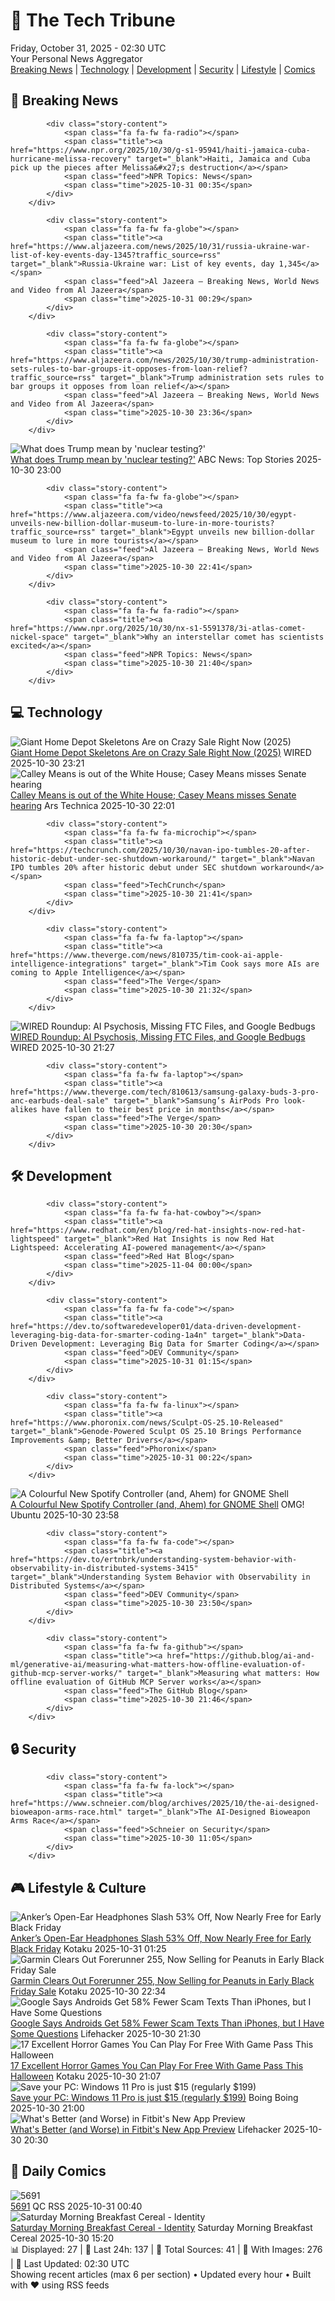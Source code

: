 <!-- Processing 54 RSS feeds at 2025-10-31 02:30:00 UTC -->
<!-- Processing: XKCD -->
<!-- Processing: Penny Arcade -->
<!-- Processing: Poorly Drawn Lines -->
<!-- Processing: Garfield -->
<!-- Processing: Dilbert -->
<!-- Processing: Questionable Content -->
<!-- Processing: BBC World News -->
<!-- Processing: BBC Breaking News -->
<!-- Processing: NPR News -->
<!-- Processing: CBC News -->
<!-- Error processing https://rss.cbc.ca/lineup/topstories.xml: The read operation timed out -->
<!-- Processing: ABC News Breaking -->
<!-- Processing: NBC News Breaking -->
<!-- Processing: TechCrunch -->
<!-- Processing: Ars Technica -->
<!-- Processing: WIRED -->
<!-- Processing: Lobsters Python -->
<!-- Processing: Hacker News -->
<!-- Processing: OMG! Ubuntu -->
<!-- Processing: Linux.com -->
<!-- Processing: Red Hat Blog -->
<!-- Processing: Ubuntu Blog -->
<!-- Processing: GitLab Blog -->
<!-- Processing: Martin Fowler -->
<!-- Processing: Boing Boing -->
<!-- Generated 4 new posts out of 24 feeds processed -->
<div class="newspaper-header">
    <h1 class="newspaper-title">📰 The Tech Tribune</h1>
    <div class="newspaper-date">Friday, October 31, 2025 - 02:30 UTC</div>
    <div class="newspaper-subtitle">Your Personal News Aggregator</div>
</div>

<div class="newspaper-nav">
    <a href="#breaking">Breaking News</a> |
    <a href="#tech">Technology</a> |
    <a href="#dev">Development</a> |
    <a href="#security">Security</a> |
    <a href="#lifestyle">Lifestyle</a> |
    <a href="#webcomics">Comics</a>
</div>

<div class="news-section breaking-news" id="breaking">
<h2 class="section-header">🚨 Breaking News</h2>
<div class="stories-container">
<div class="story">
            
            <div class="story-content">
                <span class="fa fa-fw fa-radio"></span>
                <span class="title"><a href="https://www.npr.org/2025/10/30/g-s1-95941/haiti-jamaica-cuba-hurricane-melissa-recovery" target="_blank">Haiti, Jamaica and Cuba pick up the pieces after Melissa&#x27;s destruction</a></span>
                <span class="feed">NPR Topics: News</span>
                <span class="time">2025-10-31 00:35</span>
            </div>
        </div>
<div class="story">
            
            <div class="story-content">
                <span class="fa fa-fw fa-globe"></span>
                <span class="title"><a href="https://www.aljazeera.com/news/2025/10/31/russia-ukraine-war-list-of-key-events-day-1345?traffic_source=rss" target="_blank">Russia-Ukraine war: List of key events, day 1,345</a></span>
                <span class="feed">Al Jazeera – Breaking News, World News and Video from Al Jazeera</span>
                <span class="time">2025-10-31 00:29</span>
            </div>
        </div>
<div class="story">
            
            <div class="story-content">
                <span class="fa fa-fw fa-globe"></span>
                <span class="title"><a href="https://www.aljazeera.com/news/2025/10/30/trump-administration-sets-rules-to-bar-groups-it-opposes-from-loan-relief?traffic_source=rss" target="_blank">Trump administration sets rules to bar groups it opposes from loan relief</a></span>
                <span class="feed">Al Jazeera – Breaking News, World News and Video from Al Jazeera</span>
                <span class="time">2025-10-30 23:36</span>
            </div>
        </div>
<div class="story">
            <img src="https://s.abcnews.com/images/US/donald-trump-35-ap-gmh-251029_1761791632517_hpMain_4x3t_384.jpg" alt="What does Trump mean by &#x27;nuclear testing?&#x27;" class="story-image" loading="lazy" onerror="this.style.display='none'">
            <div class="story-content">
                <span class="fa fa-fw fa-tv"></span>
                <span class="title"><a href="https://abcnews.go.com/Politics/trump-nuclear-testing/story?id=127035450" target="_blank">What does Trump mean by &#x27;nuclear testing?&#x27;</a></span>
                <span class="feed">ABC News: Top Stories</span>
                <span class="time">2025-10-30 23:00</span>
            </div>
        </div>
<div class="story">
            
            <div class="story-content">
                <span class="fa fa-fw fa-globe"></span>
                <span class="title"><a href="https://www.aljazeera.com/video/newsfeed/2025/10/30/egypt-unveils-new-billion-dollar-museum-to-lure-in-more-tourists?traffic_source=rss" target="_blank">Egypt unveils new billion-dollar museum to lure in more tourists</a></span>
                <span class="feed">Al Jazeera – Breaking News, World News and Video from Al Jazeera</span>
                <span class="time">2025-10-30 22:41</span>
            </div>
        </div>
<div class="story">
            
            <div class="story-content">
                <span class="fa fa-fw fa-radio"></span>
                <span class="title"><a href="https://www.npr.org/2025/10/30/nx-s1-5591378/3i-atlas-comet-nickel-space" target="_blank">Why an interstellar comet has scientists excited</a></span>
                <span class="feed">NPR Topics: News</span>
                <span class="time">2025-10-30 21:40</span>
            </div>
        </div>
</div>
</div>
<div class="news-section tech-news" id="tech">
<h2 class="section-header">💻 Technology</h2>
<div class="stories-container">
<div class="story">
            <img src="https://media.wired.com/photos/6903ec4aa75196c45161d9e8/master/pass/High%20Tech%20Skelly%20(And%20Its%20Big%20Dog,%20Too)%20Is%2075%25%20Off%20at%20The%20Home%20Depot.png" alt="Giant Home Depot Skeletons Are on Crazy Sale Right Now (2025)" class="story-image" loading="lazy" onerror="this.style.display='none'">
            <div class="story-content">
                <span class="fa fa-fw fa-bolt"></span>
                <span class="title"><a href="https://www.wired.com/story/home-depot-halloween-sale-2025/" target="_blank">Giant Home Depot Skeletons Are on Crazy Sale Right Now (2025)</a></span>
                <span class="feed">WIRED</span>
                <span class="time">2025-10-30 23:21</span>
            </div>
        </div>
<div class="story">
            <img src="https://cdn.arstechnica.net/wp-content/uploads/2025/10/GettyImages-2210915866-500x500.jpg" alt="Calley Means is out of the White House; Casey Means misses Senate hearing" class="story-image" loading="lazy" onerror="this.style.display='none'">
            <div class="story-content">
                <span class="fa fa-fw fa-cog"></span>
                <span class="title"><a href="https://arstechnica.com/health/2025/10/the-means-siblings-darlings-of-maha-both-out-of-the-trump-admin-for-now/" target="_blank">Calley Means is out of the White House; Casey Means misses Senate hearing</a></span>
                <span class="feed">Ars Technica</span>
                <span class="time">2025-10-30 22:01</span>
            </div>
        </div>
<div class="story">
            
            <div class="story-content">
                <span class="fa fa-fw fa-microchip"></span>
                <span class="title"><a href="https://techcrunch.com/2025/10/30/navan-ipo-tumbles-20-after-historic-debut-under-sec-shutdown-workaround/" target="_blank">Navan IPO tumbles 20% after historic debut under SEC shutdown workaround</a></span>
                <span class="feed">TechCrunch</span>
                <span class="time">2025-10-30 21:41</span>
            </div>
        </div>
<div class="story">
            
            <div class="story-content">
                <span class="fa fa-fw fa-laptop"></span>
                <span class="title"><a href="https://www.theverge.com/news/810735/tim-cook-ai-apple-intelligence-integrations" target="_blank">Tim Cook says more AIs are coming to Apple Intelligence</a></span>
                <span class="feed">The Verge</span>
                <span class="time">2025-10-30 21:32</span>
            </div>
        </div>
<div class="story">
            <img src="https://media.wired.com/photos/68fa99670f48aeee5d43d09b/master/pass/Uncanny-Valley-AI-Psychosis-Business-1491212583.jpg" alt="WIRED Roundup: AI Psychosis, Missing FTC Files, and Google Bedbugs" class="story-image" loading="lazy" onerror="this.style.display='none'">
            <div class="story-content">
                <span class="fa fa-fw fa-bolt"></span>
                <span class="title"><a href="https://www.wired.com/story/uncanny-valley-podcast-wired-roundup-ai-psychosis-ftc-files-google-bedbugs/" target="_blank">WIRED Roundup: AI Psychosis, Missing FTC Files, and Google Bedbugs</a></span>
                <span class="feed">WIRED</span>
                <span class="time">2025-10-30 21:27</span>
            </div>
        </div>
<div class="story">
            
            <div class="story-content">
                <span class="fa fa-fw fa-laptop"></span>
                <span class="title"><a href="https://www.theverge.com/tech/810613/samsung-galaxy-buds-3-pro-anc-earbuds-deal-sale" target="_blank">Samsung’s AirPods Pro look-alikes have fallen to their best price in months</a></span>
                <span class="feed">The Verge</span>
                <span class="time">2025-10-30 20:30</span>
            </div>
        </div>
</div>
</div>
<div class="news-section dev-news" id="dev">
<h2 class="section-header">🛠️ Development</h2>
<div class="stories-container">
<div class="story">
            
            <div class="story-content">
                <span class="fa fa-fw fa-hat-cowboy"></span>
                <span class="title"><a href="https://www.redhat.com/en/blog/red-hat-insights-now-red-hat-lightspeed" target="_blank">Red Hat Insights is now Red Hat Lightspeed: Accelerating AI-powered management</a></span>
                <span class="feed">Red Hat Blog</span>
                <span class="time">2025-11-04 00:00</span>
            </div>
        </div>
<div class="story">
            
            <div class="story-content">
                <span class="fa fa-fw fa-code"></span>
                <span class="title"><a href="https://dev.to/softwaredeveloper01/data-driven-development-leveraging-big-data-for-smarter-coding-1a4n" target="_blank">Data-Driven Development: Leveraging Big Data for Smarter Coding</a></span>
                <span class="feed">DEV Community</span>
                <span class="time">2025-10-31 01:15</span>
            </div>
        </div>
<div class="story">
            
            <div class="story-content">
                <span class="fa fa-fw fa-linux"></span>
                <span class="title"><a href="https://www.phoronix.com/news/Sculpt-OS-25.10-Released" target="_blank">Genode-Powered Sculpt OS 25.10 Brings Performance Improvements &amp; Better Drivers</a></span>
                <span class="feed">Phoronix</span>
                <span class="time">2025-10-31 00:22</span>
            </div>
        </div>
<div class="story">
            <img src="https://i0.wp.com/www.omgubuntu.co.uk/wp-content/uploads/2024/10/spotify-logo.jpg?resize=406%2C232&amp;ssl=1" alt="A Colourful New Spotify Controller (and, Ahem) for GNOME Shell" class="story-image" loading="lazy" onerror="this.style.display='none'">
            <div class="story-content">
                <span class="fa fa-fw fa-ubuntu"></span>
                <span class="title"><a href="https://www.omgubuntu.co.uk/2025/10/gspotify-gnome-extension" target="_blank">A Colourful New Spotify Controller (and, Ahem) for GNOME Shell</a></span>
                <span class="feed">OMG! Ubuntu</span>
                <span class="time">2025-10-30 23:58</span>
            </div>
        </div>
<div class="story">
            
            <div class="story-content">
                <span class="fa fa-fw fa-code"></span>
                <span class="title"><a href="https://dev.to/ertnbrk/understanding-system-behavior-with-observability-in-distributed-systems-3415" target="_blank">Understanding System Behavior with Observability in Distributed Systems</a></span>
                <span class="feed">DEV Community</span>
                <span class="time">2025-10-30 23:50</span>
            </div>
        </div>
<div class="story">
            
            <div class="story-content">
                <span class="fa fa-fw fa-github"></span>
                <span class="title"><a href="https://github.blog/ai-and-ml/generative-ai/measuring-what-matters-how-offline-evaluation-of-github-mcp-server-works/" target="_blank">Measuring what matters: How offline evaluation of GitHub MCP Server works</a></span>
                <span class="feed">The GitHub Blog</span>
                <span class="time">2025-10-30 21:46</span>
            </div>
        </div>
</div>
</div>
<div class="news-section security-news" id="security">
<h2 class="section-header">🔒 Security</h2>
<div class="stories-container">
<div class="story">
            
            <div class="story-content">
                <span class="fa fa-fw fa-lock"></span>
                <span class="title"><a href="https://www.schneier.com/blog/archives/2025/10/the-ai-designed-bioweapon-arms-race.html" target="_blank">The AI-Designed Bioweapon Arms Race</a></span>
                <span class="feed">Schneier on Security</span>
                <span class="time">2025-10-30 11:05</span>
            </div>
        </div>
</div>
</div>
<div class="news-section lifestyle-news" id="lifestyle">
<h2 class="section-header">🎮 Lifestyle & Culture</h2>
<div class="stories-container">
<div class="story">
            <img src="https://kotaku.com/app/uploads/2025/10/anker-open-ear-earbuds-1280x853.jpg" alt="Anker’s Open-Ear Headphones Slash 53% Off, Now Nearly Free for Early Black Friday" class="story-image" loading="lazy" onerror="this.style.display='none'">
            <div class="story-content">
                <span class="fa fa-fw fa-gamepad"></span>
                <span class="title"><a href="https://kotaku.com/ankers-open-ear-headphones-slash-53-off-now-nearly-free-for-early-black-friday-2000640322" target="_blank">Anker’s Open-Ear Headphones Slash 53% Off, Now Nearly Free for Early Black Friday</a></span>
                <span class="feed">Kotaku</span>
                <span class="time">2025-10-31 01:25</span>
            </div>
        </div>
<div class="story">
            <img src="https://kotaku.com/app/uploads/2025/10/garmin-forerunner-255-watch-1280x853.jpg" alt="Garmin Clears Out Forerunner 255, Now Selling for Peanuts in Early Black Friday Sale" class="story-image" loading="lazy" onerror="this.style.display='none'">
            <div class="story-content">
                <span class="fa fa-fw fa-gamepad"></span>
                <span class="title"><a href="https://kotaku.com/garmin-clears-out-forerunner-255-now-selling-for-peanuts-in-early-black-friday-sale-2000640217" target="_blank">Garmin Clears Out Forerunner 255, Now Selling for Peanuts in Early Black Friday Sale</a></span>
                <span class="feed">Kotaku</span>
                <span class="time">2025-10-30 22:34</span>
            </div>
        </div>
<div class="story">
            <img src="https://lifehacker.com/imagery/articles/01K8VBNSD4JAYP5610157SQ6ZP/hero-image.png" alt="Google Says Androids Get 58% Fewer Scam Texts Than iPhones, but I Have Some Questions" class="story-image" loading="lazy" onerror="this.style.display='none'">
            <div class="story-content">
                <span class="fa fa-fw fa-life-ring"></span>
                <span class="title"><a href="https://lifehacker.com/tech/google-study-claims-android-gets-fewer-scam-texts-than-iphone?utm_medium=RSS" target="_blank">Google Says Androids Get 58% Fewer Scam Texts Than iPhones, but I Have Some Questions</a></span>
                <span class="feed">Lifehacker</span>
                <span class="time">2025-10-30 21:30</span>
            </div>
        </div>
<div class="story">
            <img src="https://kotaku.com/app/uploads/2025/10/spooky2-1280x720.jpg" alt="17 Excellent Horror Games You Can Play For Free With Game Pass This Halloween" class="story-image" loading="lazy" onerror="this.style.display='none'">
            <div class="story-content">
                <span class="fa fa-fw fa-gamepad"></span>
                <span class="title"><a href="https://kotaku.com/game-pass-horror-halloween-pc-resident-evil-2000640197" target="_blank">17 Excellent Horror Games You Can Play For Free With Game Pass This Halloween</a></span>
                <span class="feed">Kotaku</span>
                <span class="time">2025-10-30 21:07</span>
            </div>
        </div>
<div class="story">
            <img src="https://i0.wp.com/boingboing.net/wp-content/uploads/2025/10/Microsoft-Windows-11-Pro-2.jpg?fit=1200%2C800&amp;quality=60&amp;ssl=1" alt="Save your PC: Windows 11 Pro is just $15 (regularly $199)" class="story-image" loading="lazy" onerror="this.style.display='none'">
            <div class="story-content">
                <span class="fa fa-fw fa-arrow-right"></span>
                <span class="title"><a href="https://boingboing.net/2025/10/30/save-your-pc-windows-11-pro-is-just-15-regularly-199.html" target="_blank">Save your PC: Windows 11 Pro is just $15 (regularly $199)</a></span>
                <span class="feed">Boing Boing</span>
                <span class="time">2025-10-30 21:00</span>
            </div>
        </div>
<div class="story">
            <img src="https://lifehacker.com/imagery/articles/01K8VCVBWJB6K856GTGVEB6SBV/hero-image.jpg" alt="What&#x27;s Better (and Worse) in Fitbit&#x27;s New App Preview" class="story-image" loading="lazy" onerror="this.style.display='none'">
            <div class="story-content">
                <span class="fa fa-fw fa-life-ring"></span>
                <span class="title"><a href="https://lifehacker.com/health/fitbit-new-app-preview-impressions?utm_medium=RSS" target="_blank">What&#x27;s Better (and Worse) in Fitbit&#x27;s New App Preview</a></span>
                <span class="feed">Lifehacker</span>
                <span class="time">2025-10-30 20:30</span>
            </div>
        </div>
</div>
</div>
<div class="news-section webcomics-section" id="webcomics">
<h2 class="section-header">🎨 Daily Comics</h2>
<div class="stories-container">
<div class="story">
            <img src="http://www.questionablecontent.net/comics/5691.png" alt="5691" class="story-image" loading="lazy" onerror="this.style.display='none'">
            <div class="story-content">
                <span class="fa fa-fw fa-music"></span>
                <span class="title"><a href="http://questionablecontent.net/view.php?comic=5691" target="_blank">5691</a></span>
                <span class="feed">QC RSS</span>
                <span class="time">2025-10-31 00:40</span>
            </div>
        </div>
<div class="story">
            <img src="https://www.smbc-comics.com/comics/1761793959-20251030.png" alt="Saturday Morning Breakfast Cereal - Identity" class="story-image" loading="lazy" onerror="this.style.display='none'">
            <div class="story-content">
                <span class="fa fa-fw fa-smile"></span>
                <span class="title"><a href="https://www.smbc-comics.com/comic/identity-2" target="_blank">Saturday Morning Breakfast Cereal - Identity</a></span>
                <span class="feed">Saturday Morning Breakfast Cereal</span>
                <span class="time">2025-10-30 15:20</span>
            </div>
        </div>
</div>
</div>

<div class="newspaper-footer">
    <div class="stats">
        📊 Displayed: 27 | 📅 Last 24h: 137 | 📡 Total Sources: 41 | 📸 With Images: 276 |
        🔄 Last Updated: 02:30 UTC
    </div>
    <div class="footer-note">
        Showing recent articles (max 6 per section) • Updated every hour • Built with ❤️ using RSS feeds
    </div>
</div>
